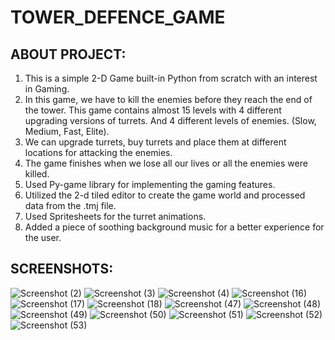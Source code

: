 # TOWER_DEFENCE_GAME
ABOUT PROJECT:
----------------
1) This is a simple 2-D Game built-in Python from scratch with an interest in Gaming.
2) In this game, we have to kill the enemies before they reach the end of the tower. This game contains almost 15 levels with 4 different upgrading versions of turrets. And 4 different levels of enemies. (Slow, Medium, Fast, Elite).
3) We can upgrade turrets, buy turrets and place them at different locations for attacking the enemies.
4) The game finishes when we lose all our lives or all the enemies were killed.
5) Used Py-game library for implementing the gaming features.
6) Utilized the 2-d tiled editor to create the game world and processed data from the .tmj file.
7) Used Spritesheets for the turret animations.
8) Added a piece of soothing background music for a better experience for the user.


SCREENSHOTS:
-------------

![Screenshot (2)](https://github.com/sakethkumar20/TOWER_DEFENCE_GAME/assets/88393802/400e4b44-5fd1-4280-9e78-44589256d56a)
![Screenshot (3)](https://github.com/sakethkumar20/TOWER_DEFENCE_GAME/assets/88393802/9f466202-1b35-4dff-8375-4701a332a517)
![Screenshot (4)](https://github.com/sakethkumar20/TOWER_DEFENCE_GAME/assets/88393802/da7e6b53-cb9e-422e-b962-d35ee900c689)
![Screenshot (16)](https://github.com/sakethkumar20/TOWER_DEFENCE_GAME/assets/88393802/ff24cb74-1f2c-45e1-b45e-b99c488f2203)
![Screenshot (17)](https://github.com/sakethkumar20/TOWER_DEFENCE_GAME/assets/88393802/db4ca733-d61c-4ccd-93de-c884669cce53)
![Screenshot (18)](https://github.com/sakethkumar20/TOWER_DEFENCE_GAME/assets/88393802/026066a9-fa5c-4ffb-b19d-f39127660e25)
![Screenshot (47)](https://github.com/sakethkumar20/TOWER_DEFENCE_GAME/assets/88393802/6ac934d0-834b-4f9b-9641-b55dcce3ae79)
![Screenshot (48)](https://github.com/sakethkumar20/TOWER_DEFENCE_GAME/assets/88393802/f110e4e2-59f5-4ecf-a462-9427f5888b26)
![Screenshot (49)](https://github.com/sakethkumar20/TOWER_DEFENCE_GAME/assets/88393802/a535b95d-86be-4964-b69a-47c1220b3e9c)
![Screenshot (50)](https://github.com/sakethkumar20/TOWER_DEFENCE_GAME/assets/88393802/517cc84c-cf30-4c30-9359-8bf1e027f21e)
![Screenshot (51)](https://github.com/sakethkumar20/TOWER_DEFENCE_GAME/assets/88393802/36bdaa91-9c01-4614-a841-d02a6b5d9bc7)
![Screenshot (52)](https://github.com/sakethkumar20/TOWER_DEFENCE_GAME/assets/88393802/f12e16e6-8d2c-4a8b-a52f-d4a7833a1690)
![Screenshot (53)](https://github.com/sakethkumar20/TOWER_DEFENCE_GAME/assets/88393802/ee106abb-e335-461e-852d-796e009ba834)
